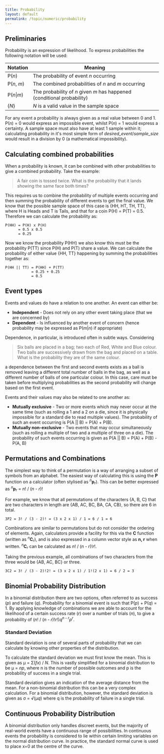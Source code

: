 ```yaml
---
title: Probability
layout: default
permalink: /topic/numeric/probability
---
```


## Preliminaries
Probability is an expression of likelihood.  To express probabilities the following notation will be used:

|Notation|Meaning|
|--------|-------|
|P(*n*)|The probability of event *n* occurring|
|P(*n*, *m*)|The combined probabilities of *n* and *m* occurring|
|P(*n*&#124;*m*)|The probability of *n* given *m* has happened (conditional probability)|
|{*N*}|*N* is a valid value in the sample space|

For any event a probability is always given as a real value between 0 and 1.  P(*n*) = 0 would express an impossible event, whilst P(*n*) = 1 would express a certainty.  A sample space must also have at least 1 sample within it; calculating probability in it's most simple form of *desired_event*/*sample_size* would result in a division by 0 (a mathematical impossibility).

## Calculating combined probabilities
When a probability is known, it can be combined with other probabilities to give a combined probability.  Take the example:

> A fair coin is tossed twice.  What is the probability that it lands showing the same face both times?

This requires us to combine the probability of multiple events occurring and then summing the probability of different events to get the final value.  We know that the possible sample space of this case is {HH, HT, TH, TT}, where H is Heads and T is Tails, and that for a coin P(H) = P(T) = 0.5.  Therefore we can calculate the probability as:

    P(HH) = P(H) x P(H)
          = 0.5 x 0.5
          = 0.25

Now we know the probability P(HH) we also know this must be the probability P(TT) since P(H) and P(T) share a value.  We can calculate the probability of either value {HH, TT} happening by summing the probabilities together as:

    P(HH || TT) = P(HH) + P(TT)
                = 0.25 + 0.25
                = 0.5

## Event types
Events and values do have a relation to one another.  An event can either be:

* **Independent** - Does not rely on any other event taking place (that we are concerned by)
* **Dependent** - Is influenced by another event of concern (hence probability may be expressed as P(*m*&#124;*n*) if appropriate)

Dependence, in particular, is introduced often in subtle ways.  Considering

> Six balls are placed in a bag; two each of Red, White and Blue colour.  Two balls are successively drawn from the bag and placed on a table.  What is the probability they are of the same colour.

a dependence between the first and second events exists as a ball is removed leaving a different total number of balls in the bag, as well as a different number of balls of one particular colour.  In this case, care must be taken before multiplying probabilities as the second probability will change based on the first event.

Events and their values may also be related to one another as:

* **Mutually exclusive** - Two or more events which may never occur at the same time (such as rolling a 1 and a 2 on a die, since it is physically impossible for a standard die to read multiple values).  The probability of such an event occurring is P(A &#124;&#124; B) = P(A) + P(B).
* **Mutually non-exclusive** - Two events that may occur simultaneously (such as rolling a multiple of two and a multiple of three on a die).  The probability of such events occurring is given as P(A &#124;&#124; B) = P(A) + P(B) - P(A, B)

## Permutations and Combinations
The simplest way to think of a permutation is a way of arranging a subset of symbols from an alphabet.  The easiest way of calculating this is using the **P** function on a calculator (often stylised as <sup>*n*</sup>**p**<sub>*r*</sub>).  This can be better expressed as <sup>*n*</sup>**p**<sub>*r*</sub> = *n*! / (*n* - *r*)!

For example, we know that all permutations of the characters {A, B, C} that are two characters in length are {AB, AC, BC, BA, CA, CB}, so there are 6 in total.

    3P2 = 3! / (3 - 2)! = (3 x 2 x 1) / 1 = 6 / 1 = 6

Combinations are similar to permutations but do not consider the ordering of elements.  Again, calculators provide a facility for this via the **C** function (written as <sup>*n*</sup>**C**<sub>*r*</sub>), and is also expressed in a column vector style as **n, r** when written.  <sup>*n*</sup>**C**<sub>*r*</sub> can be calculated as *n*! / (*n* - *r*)!*r*!.

Taking the previous example, all combinations of two characters from the three would be {AB, AC, BC} or three.

    3C2 = 3! / (3 - 2)!2! = (3 x 2 x 1) / 1!(2 x 1) = 6 / 2 = 3

## Binomial Probability Distribution
In a binomial distribution there are two options, often referred to as success (*p*) and failure (*q*).  Probability for a binomial event is such that P(*p*) + P(*q*) = 1.  By applying knowledge of combinations we are able to account for the likelihood of a certain success rate (*r*) over a number of trials (*n*), to give a probability of (*n*! / (*n* - *r*)!*r*!)*q*<sup>*n* - *r*</sup>*p*<sup>*r*</sup>.

### Standard Deviation
Standard deviation is one of several parts of probability that we can calculate by knowing other properties of the distribution.

To calculate the standard deviation we must first know the mean.  This is given as μ = Σ(*fx*) / *N*.  This is vastly simplified for a binomial distribution to be μ = *np*, where n is the number of possible outcomes and p is the probability of success in a single trial.

Standard deviation gives an indication of the average distance from the mean.  For a non-binomial distribution this can be a very complex calculation.  For a binomial distribution, however, the standard deviation is given as σ = √(μ*q*) where q is the probability of failure in a single trial.

## Continuous Probability Distribution
A binomial distribution only handles discreet events, but the majority of real-world events have a continuous range of possibilities.  In continuous events the probability is considered to lie within certain limiting variables on the normal distribution curve.  In practice, the standard normal curve is used to place x=0 at the centre of the curve.
